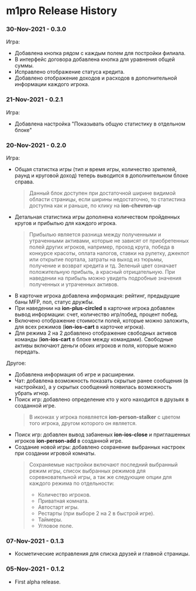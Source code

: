 m1pro Release History
================================

### 30-Nov-2021 - **0.3.0**
Игра:
 - Добавлена кнопка рядом с каждым полем для постройки филиала.
 - В интерфейс договора добавлена кнопка для уравнения общей суммы.
 - Исправлено отображение статуса кредита.
 - Добавлено отображение доходов и расходов в дополнительной информации каждого игрока.

### 21-Nov-2021 - **0.2.1**
Игра:
 - Добавлена настройка "Показывать общую статистику в отдельном блоке"

### 20-Nov-2021 - **0.2.0**
Игра:
 - Общая статистка игры (тип и время игры, количество зрителей, раунд и круговой доход) теперь выводится в дополнительном блоке справа.
   >Данный блок доступен при достаточной ширине видимой области страницы, если ширины недостаточно, то статистика доступна как и раньше, по клику на **ion-chevron-up**
 - Детальная статистика игры дополнена количеством пройденных кругов и прибылью для каждого игрока.
   >Прибылью является разница между полученными и утраченными активами, которые не зависят от приобретенных полей других игроков, например, проход круга, победа в конкурсе красоты, оплата налогов, ставки на рулетку, джекпот или открытие портала, затраты на выход из тюрьмы, получение и возврат кредита и тд. Зеленый цвет означает положительную прибыль, а красный отрицательную. При наведении на прибыль можно увидеть подробные значения полученных и утраченных активов.
 - В карточке игрока добавлена информация: рейтинг, предыдущие баны MFP, пол, статус дружбы.
 - При наведении на **ion-plus-circled** в карточке игрока добавлен вывод информации: счет, количество игр/побед, процент побед.
 - Включено отображение стоимости полей, которые можно заложить, для всех режимов (**ion-ios-cart** в карточке игрока).
 - Для режима 2 на 2 добавлено отображение свободных активов команды (**ion-ios-cart** в блоке между командами). Свободные активы включают деньги обоих игроков и поля, которые можно передать.

Другое:
 - Добавлена информация об игре и расширении.
 - Чат: добавлена возможность показать скрытые ранее сообщения (в настройках), а у скрытых сообщений появилась возможность убрать игнор.
 - Поиск игр: добавлено определение кто у кого находится в друзьях в созданной игре.
   >В иконках у игрока появляется **ion-person-stalker** с цветом того игрока, другом которого он является.
 - Поиск игр: добавлен вывод забаненых **ion-ios-close** и приглашенных игроков **ion-person-add** в созданной игре.
 - Создание новой игры: добавлено сохранение выбранных настроек при создании игровой комнаты.
   >Сохраняемые настройки включают последний выбранный режим игры, список выбранных режимов для соревновательной игры, а так же следующие опции для каждого режима по отдельности:
   > - Количество игроков.
   > - Приватная комната.
   > - Автостарт игры.
   > - Рестарты (при выборе 2 на 2 в быстрой игре).
   > - Таймеры.
   > - Угловое поле.

### 07-Nov-2021 - **0.1.3**
 - Косметические исправления для списка друзей и главной страницы.

### 05-Nov-2021 - **0.1.2**
 - First alpha release.